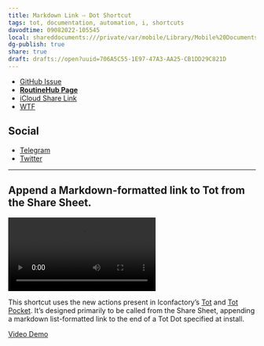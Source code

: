 ```yaml
---
title: Markdown Link ⇨ Dot Shortcut
tags: tot, documentation, automation, i, shortcuts
davodtime: 09082022-105545
local: shareddocuments:///private/var/mobile/Library/Mobile%20Documents/iCloud~md~obsidian/Documents/OBSHIDDIAN/drafts/706A5C55-1E97-47A3-AA25-CB1DD29C821D.md
dg-publish: true
share: true
draft: drafts://open?uuid=706A5C55-1E97-47A3-AA25-CB1DD29C821D
---
```


- [GitHub Issue](https://github.com/extratone/i/issues/175)
- [**RoutineHub Page**](https://routinehub.co/shortcut/11504)
- [iCloud Share Link](https://www.icloud.com/shortcuts/e9a60ee0499941269d5b071965574bdc)
- [WTF](https://davidblue.wtf/drafts/706A5C55-1E97-47A3-AA25-CB1DD29C821D.html)

## Social

- [Telegram](https://t.me/extratone/10946)
- [Twitter](https://twitter.com/NeoYokel/status/1510825266976800768)

---

## Append a Markdown-formatted link to Tot from the Share Sheet.

<video controls>
  <source src="https://user-images.githubusercontent.com/43663476/161469532-7c3c55b7-1bc6-44df-a0b1-561923c2c36a.MOV">
</video>

This shortcut uses the new actions present in Iconfactory’s [Tot](https://apps.apple.com/us/app/tot/id1491071483) and [Tot Pocket](https://apps.apple.com/us/app/tot-pocket/id1498235191). It’s designed primarily to be called from the Share Sheet, appending a markdown list-formatted link to the end of a Tot Dot specified at install.

[Video Demo](https://user-images.githubusercontent.com/43663476/161469532-7c3c55b7-1bc6-44df-a0b1-561923c2c36a.MOV)